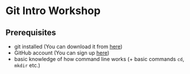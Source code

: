 # Git Intro Workshop

## Prerequisites
* git installed (You can download it from [here](https://git-scm.com/downloads))
* GitHub account (You can sign up [here](https://github.com/join))
* basic knowledge of how command line works (+ basic commands `cd`, `mkdir` etc.)
